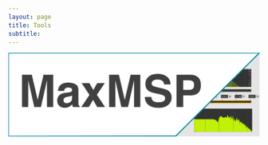 ```yaml
---
layout: page
title: Tools
subtitle:
---
```


[<img src="https://github.com/Velitch/velitch/blob/main/assets/img/maxmsp_tools.png?raw=true" align="center" />](https://github.com/Velitch/velitch/2021-10-19-tool_gen~biquad/)
